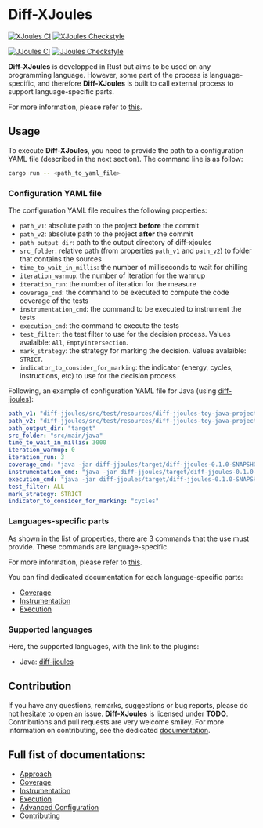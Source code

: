 # Diff-XJoules

[![XJoules CI](https://github.com/davidson-consulting/diff-xjoules/actions/workflows/diff-xjoules.yml/badge.svg)](https://github.com/davidson-consulting/diff-xjoules/actions/workflows/diff-xjoules.yml) [![XJoules Checkstyle](https://github.com/davidson-consulting/diff-xjoules/actions/workflows/diff-xjoules-checkstyle.yml/badge.svg)](https://github.com/davidson-consulting/diff-xjoules/actions/workflows/diff-xjoules-checkstyle.yml)

[![JJoules CI](https://github.com/davidson-consulting/diff-xjoules/actions/workflows/diff-jjoules.yml/badge.svg)](https://github.com/davidson-consulting/diff-xjoules/actions/workflows/diff-jjoules.yml) [![JJoules Checkstyle](https://github.com/davidson-consulting/diff-xjoules/actions/workflows/diff-jjoules-checkstyle.yml/badge.svg)](https://github.com/davidson-consulting/diff-xjoules/actions/workflows/diff-jjoules-checkstyle.yml)

**Diff-XJoules** is developped in Rust but aims to be used on any programming language.
However, some part of the process is language-specific, and therefore **Diff-XJoules** is built to call external process to support language-specific parts.

For more information, please refer to [this](https://github.com/davidson-consulting/diff-xjoules/tree/main/doc/approach.md).

## Usage

To execute **Diff-XJoules**, you need to provide the path to a configuration YAML file (described in the next section).
The command line is as follow:

```sh
cargo run -- <path_to_yaml_file>
```

### Configuration YAML file

The configuration YAML file requires the following properties: 

- `path_v1`: absolute path to the project **before** the commit
- `path_v2`: absolute path to the project **after** the commit
- `path_output_dir`: path to the output directory of diff-xjoules
- `src_folder`: relative path (from properties `path_v1` and `path_v2`) to folder that contains the sources
- `time_to_wait_in_millis`: the number of milliseconds to wait for chilling
- `iteration_warmup`: the number of iteration for the warmup
- `iteration_run`: the number of iteration for the measure
- `coverage_cmd`: the command to be executed to compute the code coverage of the tests
- `instrumentation_cmd`: the command to be executed to instrument the tests
- `execution_cmd`: the command to execute the tests
- `test_filter`: the test filter to use for the decision process. Values avalaible: `All`, `EmptyIntersection`.
- `mark_strategy`: the strategy for marking the decision. Values avalaible: `STRICT`.
- `indicator_to_consider_for_marking`: the indicator (energy, cycles, instructions, etc) to use for the decision process

Following, an example of configuration YAML file for Java (using [diff-jjoules](https://github.com/davidson-consulting/diff-xjoules/tree/main/diff-jjoules)):

```yaml
path_v1: "diff-jjoules/src/test/resources/diff-jjoules-toy-java-project"
path_v2: "diff-jjoules/src/test/resources/diff-jjoules-toy-java-project-v2"
path_output_dir: "target"
src_folder: "src/main/java"
time_to_wait_in_millis: 3000
iteration_warmup: 0
iteration_run: 3
coverage_cmd: "java -jar diff-jjoules/target/diff-jjoules-0.1.0-SNAPSHOT-jar-with-dependencies.jar --path-to-project {{ path_project }} --task TEST_COVERAGE --output-path {{ output_path }}"
instrumentation_cmd: "java -jar diff-jjoules/target/diff-jjoules-0.1.0-SNAPSHOT-jar-with-dependencies.jar --path-to-project {{ path_project }} --task TEST_INSTRUMENTATION --tests-set {{ tests_set_path }}"
execution_cmd: "java -jar diff-jjoules/target/diff-jjoules-0.1.0-SNAPSHOT-jar-with-dependencies.jar --path-to-project {{ path_project }} --task TEST_EXECUTION --tests-set {{ tests_set_path }}"
test_filter: ALL
mark_strategy: STRICT
indicator_to_consider_for_marking: "cycles"
```

### Languages-specific parts

As shown in the list of properties, there are 3 commands that the use must provide. 
These commands are language-specific.

For more information, please refer to [this](https://github.com/davidson-consulting/diff-xjoules/tree/main/doc/approach.md).

You can find dedicated documentation for each language-specific parts:

- [Coverage](https://github.com/davidson-consulting/diff-xjoules/tree/main/doc/coverage.md)
- [Instrumentation](https://github.com/davidson-consulting/diff-xjoules/tree/main/doc/instrumentation.md)
- [Execution](https://github.com/davidson-consulting/diff-xjoules/tree/main/doc/execution.md)

### Supported languages

Here, the supported languages, with the link to the plugins:

- Java: [diff-jjoules](https://github.com/davidson-consulting/diff-xjoules/tree/main/diff-jjoules)

## Contribution

If you have any questions, remarks, suggestions or bug reports, please do not hesitate to open an issue. 
**Diff-XJoules** is licensed under **TODO**. 
Contributions and pull requests are very welcome smiley. 
For more information on contributing, see the dedicated [documentation](https://github.com/davidson-consulting/diff-xjoules/tree/main/doc/contributing.md).

## Full fist of documentations:

- [Approach](https://github.com/davidson-consulting/diff-xjoules/tree/main/doc/approach.md)
- [Coverage](https://github.com/davidson-consulting/diff-xjoules/tree/main/doc/coverage.md)
- [Instrumentation](https://github.com/davidson-consulting/diff-xjoules/tree/main/doc/instrumentation.md)
- [Execution](https://github.com/davidson-consulting/diff-xjoules/tree/main/doc/execution.md)
- [Advanced Configuration](https://github.com/davidson-consulting/diff-xjoules/tree/main/doc/advanced_configuration.md)
- [Contributing](https://github.com/davidson-consulting/diff-xjoules/tree/main/doc/contributing.md)